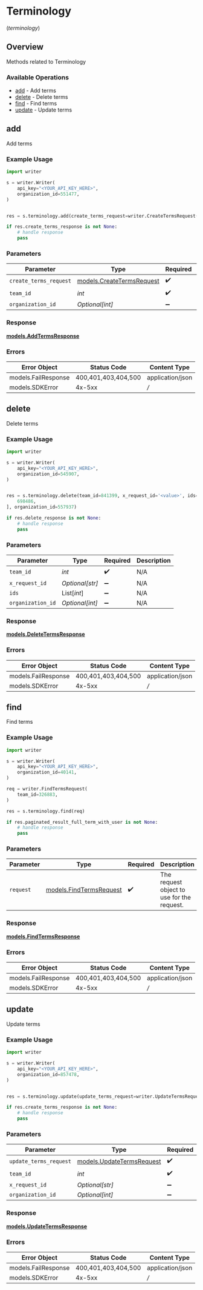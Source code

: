 # Terminology
(*terminology*)

## Overview

Methods related to Terminology

### Available Operations

* [add](#add) - Add terms
* [delete](#delete) - Delete terms
* [find](#find) - Find terms
* [update](#update) - Update terms

## add

Add terms

### Example Usage

```python
import writer

s = writer.Writer(
    api_key="<YOUR_API_KEY_HERE>",
    organization_id=551477,
)


res = s.terminology.add(create_terms_request=writer.CreateTermsRequest(), team_id=823436, organization_id=554561)

if res.create_terms_response is not None:
    # handle response
    pass
```

### Parameters

| Parameter                                                       | Type                                                            | Required                                                        | Description                                                     |
| --------------------------------------------------------------- | --------------------------------------------------------------- | --------------------------------------------------------------- | --------------------------------------------------------------- |
| `create_terms_request`                                          | [models.CreateTermsRequest](../../models/createtermsrequest.md) | :heavy_check_mark:                                              | N/A                                                             |
| `team_id`                                                       | *int*                                                           | :heavy_check_mark:                                              | N/A                                                             |
| `organization_id`                                               | *Optional[int]*                                                 | :heavy_minus_sign:                                              | N/A                                                             |


### Response

**[models.AddTermsResponse](../../models/addtermsresponse.md)**
### Errors

| Error Object        | Status Code         | Content Type        |
| ------------------- | ------------------- | ------------------- |
| models.FailResponse | 400,401,403,404,500 | application/json    |
| models.SDKError     | 4x-5xx              | */*                 |

## delete

Delete terms

### Example Usage

```python
import writer

s = writer.Writer(
    api_key="<YOUR_API_KEY_HERE>",
    organization_id=545907,
)


res = s.terminology.delete(team_id=841399, x_request_id='<value>', ids=[
    698486,
], organization_id=557937)

if res.delete_response is not None:
    # handle response
    pass
```

### Parameters

| Parameter          | Type               | Required           | Description        |
| ------------------ | ------------------ | ------------------ | ------------------ |
| `team_id`          | *int*              | :heavy_check_mark: | N/A                |
| `x_request_id`     | *Optional[str]*    | :heavy_minus_sign: | N/A                |
| `ids`              | List[*int*]        | :heavy_minus_sign: | N/A                |
| `organization_id`  | *Optional[int]*    | :heavy_minus_sign: | N/A                |


### Response

**[models.DeleteTermsResponse](../../models/deletetermsresponse.md)**
### Errors

| Error Object        | Status Code         | Content Type        |
| ------------------- | ------------------- | ------------------- |
| models.FailResponse | 400,401,403,404,500 | application/json    |
| models.SDKError     | 4x-5xx              | */*                 |

## find

Find terms

### Example Usage

```python
import writer

s = writer.Writer(
    api_key="<YOUR_API_KEY_HERE>",
    organization_id=40141,
)

req = writer.FindTermsRequest(
    team_id=326883,
)

res = s.terminology.find(req)

if res.paginated_result_full_term_with_user is not None:
    # handle response
    pass
```

### Parameters

| Parameter                                                   | Type                                                        | Required                                                    | Description                                                 |
| ----------------------------------------------------------- | ----------------------------------------------------------- | ----------------------------------------------------------- | ----------------------------------------------------------- |
| `request`                                                   | [models.FindTermsRequest](../../models/findtermsrequest.md) | :heavy_check_mark:                                          | The request object to use for the request.                  |


### Response

**[models.FindTermsResponse](../../models/findtermsresponse.md)**
### Errors

| Error Object        | Status Code         | Content Type        |
| ------------------- | ------------------- | ------------------- |
| models.FailResponse | 400,401,403,404,500 | application/json    |
| models.SDKError     | 4x-5xx              | */*                 |

## update

Update terms

### Example Usage

```python
import writer

s = writer.Writer(
    api_key="<YOUR_API_KEY_HERE>",
    organization_id=857478,
)


res = s.terminology.update(update_terms_request=writer.UpdateTermsRequest(), team_id=24555, x_request_id='<value>', organization_id=597129)

if res.create_terms_response is not None:
    # handle response
    pass
```

### Parameters

| Parameter                                                       | Type                                                            | Required                                                        | Description                                                     |
| --------------------------------------------------------------- | --------------------------------------------------------------- | --------------------------------------------------------------- | --------------------------------------------------------------- |
| `update_terms_request`                                          | [models.UpdateTermsRequest](../../models/updatetermsrequest.md) | :heavy_check_mark:                                              | N/A                                                             |
| `team_id`                                                       | *int*                                                           | :heavy_check_mark:                                              | N/A                                                             |
| `x_request_id`                                                  | *Optional[str]*                                                 | :heavy_minus_sign:                                              | N/A                                                             |
| `organization_id`                                               | *Optional[int]*                                                 | :heavy_minus_sign:                                              | N/A                                                             |


### Response

**[models.UpdateTermsResponse](../../models/updatetermsresponse.md)**
### Errors

| Error Object        | Status Code         | Content Type        |
| ------------------- | ------------------- | ------------------- |
| models.FailResponse | 400,401,403,404,500 | application/json    |
| models.SDKError     | 4x-5xx              | */*                 |
